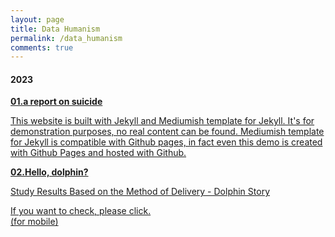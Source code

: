 ```yaml
---
layout: page
title: Data Humanism
permalink: /data_humanism
comments: true
---
```


<div class="mb-30px" style="display:none;">
    <h4>2022</h4>
    <div class="databox data_01">
        <a href="{{ site.baseurl }}{{ post.url }}">
            <div class="row">
                <div class="col-12 col-md-12 col-lg-3 pr-lg-0">
                    <img class="" src="{{site.baseurl}}/assets/images/data22-01.jpg" alt="" />
                </div>
                <div class="col-12 col-md-12 col-lg-9">
                    <b>01.a village trapped underwater</b>
                    <p>This website is built with Jekyll and Mediumish template for Jekyll. It's for demonstration purposes, no real content can be found. Mediumish template for Jekyll is compatible with Github pages, in fact even this demo is created with Github Pages and hosted with Github.</p>
                </div>
            </div>
        </a>
    </div>
    <div class="databox data_02">
        <a href="{{ site.baseurl }}/002">
            <div class="row">
                <div class="col-12 col-md-12 col-lg-3 pr-lg-0">
                    <img class="" src="{{site.baseurl}}/assets/images/data22-02.jpg" alt="" />
                </div>
                <div class="col-12 col-md-12 col-lg-9">
                    <b>02.the joy of trees</b>
                    <p>This website is built with Jekyll and Mediumish template for Jekyll. It's for demonstration purposes, no real content can be found. Mediumish template for Jekyll is compatible with Github pages, in fact even this demo is created with Github Pages and hosted with Github.</p>
                </div>
            </div>
        </a>
    </div>
</div>

<div class="mb-30px">
    <h4>2023</h4>
    <div class="databox data_01">
        <a href="{{ site.baseurl }}/001">
            <div class="row">
                <div class="col-12 col-md-12 col-lg-3 pr-lg-0">
                    <img class="" src="{{site.baseurl}}/assets/images/data23-01.jpg" alt="" />
                </div>
                <div class="col-12 col-md-12 col-lg-9">
                    <b>01.a report on suicide</b>
                    <p>This website is built with Jekyll and Mediumish template for Jekyll. It's for demonstration purposes, no real content can be found. Mediumish template for Jekyll is compatible with Github pages, in fact even this demo is created with Github Pages and hosted with Github.</p>
                </div>
            </div>
        </a>
    </div>
    <div class="databox data_02">
        <a href="{{ site.baseurl }}/01_interactive_web">
            <div class="row">
                <div class="col-12 col-md-12 col-lg-3 pr-lg-0">
                    <img class="" src="{{site.baseurl}}/assets/images/data23-02.jpg" alt="" />
                </div>
                <div class="col-12 col-md-12 col-lg-9">
                    <b>02.Hello, dolphin?</b>
                    <p>Study Results Based on the Method of Delivery - Dolphin Story</p>
                    <p>If you want to check, please click.<br>(for mobile)</p>
                </div>
            </div>
        </a>
    </div>
</div>
